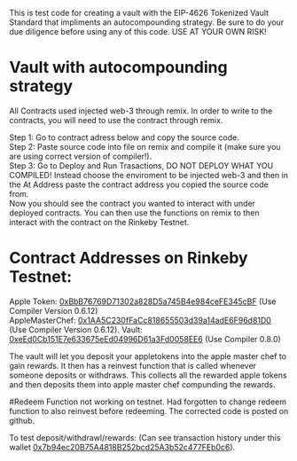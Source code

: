 This is test code for creating a vault with the EIP-4626 Tokenized Vault Standard that impliments an autocompounding strategy.
Be sure to do your due diligence before using any of this code. USE AT YOUR OWN RISK!

# Vault with autocompounding strategy
All Contracts used injected web-3 through remix. In order to write to the contracts, you will need to use the contract through remix.

Step 1: Go to contract adress below and copy the source code.  
Step 2: Paste source code into file on remix and compile it (make sure you are using correct version of compiler!).  
Step 3: Go to Deploy and Run Trasactions, DO NOT DEPLOY WHAT YOU COMPILED! Instead choose the enviroment to be injected web-3 and then in
the At Address paste the contract address you copied the source code from.  
Now you should see the contract you wanted to interact with under deployed contracts. You can then use the functions on remix to then interact with the contract on the Rinkeby Testnet.  

# Contract Addresses on Rinkeby Testnet:  
Apple Token: [0xBbB76769D71302a828D5a745B4e984ceFE345cBF](https://rinkeby.etherscan.io/address/0xBbB76769D71302a828D5a745B4e984ceFE345cBF) (Use Compiler Version 0.6.12)  
AppleMasterChef: [0x1AA5C230fFaCc818655503d39a14adE6F96d81D0](https://rinkeby.etherscan.io/address/0x1AA5C230fFaCc818655503d39a14adE6F96d81D0) (Use Compiler Version 0.6.12). 
Vault: [0xeEd0Cb151E7e633675eEd04996D61a3Fd0058EE6](https://rinkeby.etherscan.io/address/0xeEd0Cb151E7e633675eEd04996D61a3Fd0058EE6) (Use Compiler 0.8.0)

The vault will let you deposit your appletokens into the apple master chef to gain rewards. It then has a reinvest function that is called whenever someone deposits or withdraws. This collects all the rewarded apple tokens and then deposits them into apple master chef compunding the rewards. 

#Redeem Function not working on testnet. Had forgotten to change redeem function to also reinvest before redeeming. The corrected code is posted on github.

To test deposit/withdrawl/rewards: (Can see transaction history under this wallet [0x7b94ec20B75A4818B252bcd25A3b52c477FEb0c6](https://rinkeby.etherscan.io/address/0x7b94ec20b75a4818b252bcd25a3b52c477feb0c6)). 
